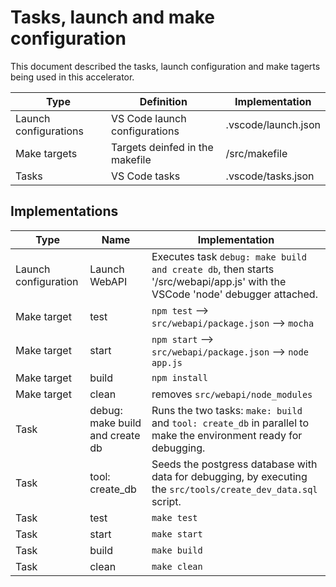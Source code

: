 # Tasks, launch and make configuration

This document described the tasks, launch configuration and make tagerts being used in this accelerator.

| Type | Definition | Implementation |
| --- | --- | --- |
| Launch configurations | VS Code launch configurations | .vscode/launch.json |
| Make targets | Targets deinfed in the makefile | /src/makefile |
| Tasks | VS Code tasks | .vscode/tasks.json | 

## Implementations

| Type | Name | Implementation |
| --- | --- | --- |
| Launch configuration | Launch WebAPI | Executes task `debug: make build and create db`, then starts '/src/webapi/app.js' with the VSCode 'node' debugger attached. |
| Make target | test | `npm test` --> `src/webapi/package.json` --> `mocha` |
| Make target | start | `npm start` --> `src/webapi/package.json` --> `node app.js` |
| Make target | build | `npm install` |
| Make target | clean | removes `src/webapi/node_modules` |
| Task | debug: make build and create db | Runs the two tasks: `make: build` and `tool: create_db` in parallel to make the environment ready for debugging. |
| Task | tool: create_db | Seeds the postgress database with data for debugging, by executing the `src/tools/create_dev_data.sql` script. |
| Task | test | `make test` |
| Task | start | `make start` |
| Task | build | `make build` |
| Task | clean | `make clean` |
